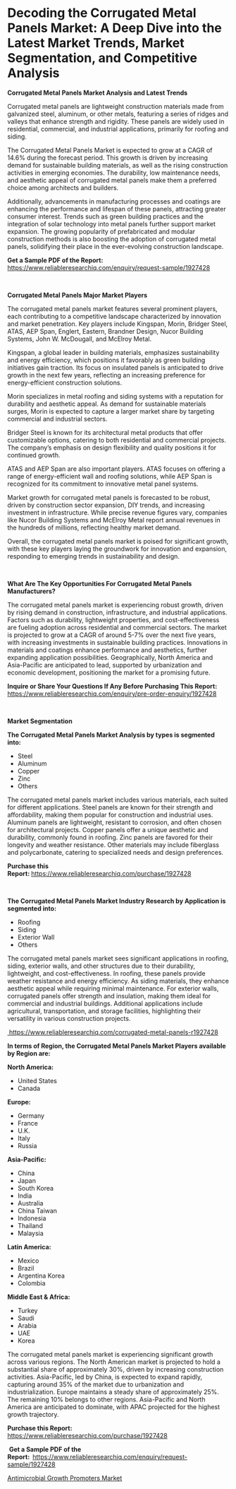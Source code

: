 <p><h1>Decoding the Corrugated Metal Panels Market: A Deep Dive into the Latest Market Trends, Market Segmentation, and Competitive Analysis</h1></p><p><strong>Corrugated Metal Panels Market Analysis and Latest Trends</strong></p>
<p><p>Corrugated metal panels are lightweight construction materials made from galvanized steel, aluminum, or other metals, featuring a series of ridges and valleys that enhance strength and rigidity. These panels are widely used in residential, commercial, and industrial applications, primarily for roofing and siding. </p><p>The Corrugated Metal Panels Market is expected to grow at a CAGR of 14.6% during the forecast period. This growth is driven by increasing demand for sustainable building materials, as well as the rising construction activities in emerging economies. The durability, low maintenance needs, and aesthetic appeal of corrugated metal panels make them a preferred choice among architects and builders. </p><p>Additionally, advancements in manufacturing processes and coatings are enhancing the performance and lifespan of these panels, attracting greater consumer interest. Trends such as green building practices and the integration of solar technology into metal panels further support market expansion. The growing popularity of prefabricated and modular construction methods is also boosting the adoption of corrugated metal panels, solidifying their place in the ever-evolving construction landscape.</p></p>
<p><strong>Get a Sample PDF of the Report:&nbsp;</strong> <a href="https://www.reliableresearchiq.com/enquiry/request-sample/1927428?utm_campaign=2456&utm_medium=2&utm_source=Github&utm_content=ia&utm_term=01042025&utm_id=corrugated-metal-panels">https://www.reliableresearchiq.com/enquiry/request-sample/1927428</a></p>
<p>&nbsp;</p>
<p><strong>Corrugated Metal Panels Major Market Players</strong></p>
<p><p>The corrugated metal panels market features several prominent players, each contributing to a competitive landscape characterized by innovation and market penetration. Key players include Kingspan, Morin, Bridger Steel, ATAS, AEP Span, Englert, Eastern, Brandner Design, Nucor Building Systems, John W. McDougall, and McElroy Metal. </p><p>Kingspan, a global leader in building materials, emphasizes sustainability and energy efficiency, which positions it favorably as green building initiatives gain traction. Its focus on insulated panels is anticipated to drive growth in the next few years, reflecting an increasing preference for energy-efficient construction solutions.</p><p>Morin specializes in metal roofing and siding systems with a reputation for durability and aesthetic appeal. As demand for sustainable materials surges, Morin is expected to capture a larger market share by targeting commercial and industrial sectors.</p><p>Bridger Steel is known for its architectural metal products that offer customizable options, catering to both residential and commercial projects. The company’s emphasis on design flexibility and quality positions it for continued growth.</p><p>ATAS and AEP Span are also important players. ATAS focuses on offering a range of energy-efficient wall and roofing solutions, while AEP Span is recognized for its commitment to innovative metal panel systems. </p><p>Market growth for corrugated metal panels is forecasted to be robust, driven by construction sector expansion, DIY trends, and increasing investment in infrastructure. While precise revenue figures vary, companies like Nucor Building Systems and McElroy Metal report annual revenues in the hundreds of millions, reflecting healthy market demand.</p><p>Overall, the corrugated metal panels market is poised for significant growth, with these key players laying the groundwork for innovation and expansion, responding to emerging trends in sustainability and design.</p></p>
<p>&nbsp;</p>
<p><strong>What Are The Key Opportunities For Corrugated Metal Panels Manufacturers?</strong></p>
<p><p>The corrugated metal panels market is experiencing robust growth, driven by rising demand in construction, infrastructure, and industrial applications. Factors such as durability, lightweight properties, and cost-effectiveness are fueling adoption across residential and commercial sectors. The market is projected to grow at a CAGR of around 5-7% over the next five years, with increasing investments in sustainable building practices. Innovations in materials and coatings enhance performance and aesthetics, further expanding application possibilities. Geographically, North America and Asia-Pacific are anticipated to lead, supported by urbanization and economic development, positioning the market for a promising future.</p></p>
<p><strong>Inquire or Share Your Questions If Any Before Purchasing This Report:</strong> <a href="https://www.reliableresearchiq.com/enquiry/pre-order-enquiry/1927428?utm_campaign=2456&utm_medium=2&utm_source=Github&utm_content=ia&utm_term=01042025&utm_id=corrugated-metal-panels">https://www.reliableresearchiq.com/enquiry/pre-order-enquiry/1927428</a></p>
<p>&nbsp;</p>
<p><strong>Market Segmentation</strong></p>
<p><strong>The Corrugated Metal Panels Market Analysis by types is segmented into:</strong></p>
<p><ul><li>Steel</li><li>Aluminum</li><li>Copper</li><li>Zinc</li><li>Others</li></ul></p>
<p><p>The corrugated metal panels market includes various materials, each suited for different applications. Steel panels are known for their strength and affordability, making them popular for construction and industrial uses. Aluminum panels are lightweight, resistant to corrosion, and often chosen for architectural projects. Copper panels offer a unique aesthetic and durability, commonly found in roofing. Zinc panels are favored for their longevity and weather resistance. Other materials may include fiberglass and polycarbonate, catering to specialized needs and design preferences.</p></p>
<p><strong>Purchase this Report:&nbsp;</strong><a href="https://www.reliableresearchiq.com/purchase/1927428?utm_campaign=2456&utm_medium=2&utm_source=Github&utm_content=ia&utm_term=01042025&utm_id=corrugated-metal-panels">https://www.reliableresearchiq.com/purchase/1927428</a></p>
<p>&nbsp;</p>
<p><strong>The Corrugated Metal Panels Market Industry Research by Application is segmented into:</strong></p>
<p><ul><li>Roofing</li><li>Siding</li><li>Exterior Wall</li><li>Others</li></ul></p>
<p><p>The corrugated metal panels market sees significant applications in roofing, siding, exterior walls, and other structures due to their durability, lightweight, and cost-effectiveness. In roofing, these panels provide weather resistance and energy efficiency. As siding materials, they enhance aesthetic appeal while requiring minimal maintenance. For exterior walls, corrugated panels offer strength and insulation, making them ideal for commercial and industrial buildings. Additional applications include agricultural, transportation, and storage facilities, highlighting their versatility in various construction projects.</p></p>
<p><a href="https://www.reliableresearchiq.com/corrugated-metal-panels-r1927428?utm_campaign=2456&utm_medium=2&utm_source=Github&utm_content=ia&utm_term=01042025&utm_id=corrugated-metal-panels">&nbsp;https://www.reliableresearchiq.com/corrugated-metal-panels-r1927428</a></p>
<p><strong>In terms of Region, the Corrugated Metal Panels Market Players available by Region are:</strong></p>
<p>
    <p> <strong> North America: </strong>
        <ul>
            <li>United States</li>
            <li>Canada</li>
        </ul>
        </p> 
    <p> <strong> Europe: </strong>
        <ul>
            <li>Germany</li>
            <li>France</li>
            <li>U.K.</li>
            <li>Italy</li>
            <li>Russia</li>
        </ul>
        </p> 
    <p> <strong> Asia-Pacific: </strong>
        <ul>
            <li>China</li>
            <li>Japan</li>
            <li>South Korea</li>
            <li>India</li>
            <li>Australia</li>
            <li>China Taiwan</li>
            <li>Indonesia</li>
            <li>Thailand</li>
            <li>Malaysia</li>
        </ul>
        </p> 
    <p> <strong> Latin America: </strong>
        <ul>
            <li>Mexico</li>
            <li>Brazil</li>
            <li>Argentina Korea</li>
            <li>Colombia</li>
        </ul>
        </p> 
    <p> <strong> Middle East & Africa: </strong>
        <ul>
            <li>Turkey</li>
            <li>Saudi</li>
            <li>Arabia</li>
            <li>UAE</li>
            <li>Korea</li>
        </ul>
    </p>
    </p>
<p><p>The corrugated metal panels market is experiencing significant growth across various regions. The North American market is projected to hold a substantial share of approximately 30%, driven by increasing construction activities. Asia-Pacific, led by China, is expected to expand rapidly, capturing around 35% of the market due to urbanization and industrialization. Europe maintains a steady share of approximately 25%. The remaining 10% belongs to other regions. Asia-Pacific and North America are anticipated to dominate, with APAC projected for the highest growth trajectory.</p></p>
<p><strong>Purchase this Report: </strong><a href="https://www.reliableresearchiq.com/purchase/1927428?utm_campaign=2456&utm_medium=2&utm_source=Github&utm_content=ia&utm_term=01042025&utm_id=corrugated-metal-panels">https://www.reliableresearchiq.com/purchase/1927428</a></p>
<p>&nbsp;<strong>Get a Sample PDF of the Report:&nbsp;&nbsp;</strong><a href="https://www.reliableresearchiq.com/enquiry/request-sample/1927428?utm_campaign=2456&utm_medium=2&utm_source=Github&utm_content=ia&utm_term=01042025&utm_id=corrugated-metal-panels">https://www.reliableresearchiq.com/enquiry/request-sample/1927428</a></p>
<p><strong></strong></p>
<p><p><a href="https://github.com/oslieselotte2192/Market-Research-Report-List-1/blob/main/antimicrobial-growth-promoters-market.md?utm_campaign=2456&utm_medium=2&utm_source=Github&utm_content=ia&utm_term=01042025&utm_id=corrugated-metal-panels">Antimicrobial Growth Promoters Market</a></p></p>